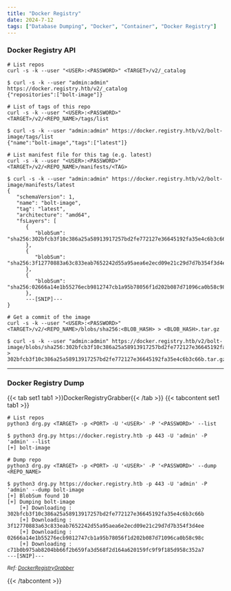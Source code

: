 ```yaml
---
title: "Docker Registry"
date: 2024-7-12
tags: ["Database Dumping", "Docker", "Container", "Docker Registry"]
---
```


### Docker Registry API

```console
# List repos
curl -s -k --user "<USER>:<PASSWORD>" <TARGET>/v2/_catalog
```

```console {class="sample-code"}
$ curl -s -k --user "admin:admin" https://docker.registry.htb/v2/_catalog
{"repositories":["bolt-image"]}
```

```console
# List of tags of this repo
curl -s -k --user "<USER>:<PASSWORD>" <TARGET>/v2/<REPO_NAME>/tags/list
```

```console {class="sample-code"}
$ curl -s -k --user "admin:admin" https://docker.registry.htb/v2/bolt-image/tags/list
{"name":"bolt-image","tags":["latest"]}
```

```console
# List manifest file for this tag (e.g. latest)
curl -s -k --user "<USER>:<PASSWORD>" <TARGET>/v2/<REPO_NAME>/manifests/<TAG>
```

```console {class="sample-code"}
$ curl -s -k --user "admin:admin" https://docker.registry.htb/v2/bolt-image/manifests/latest
{
   "schemaVersion": 1,
   "name": "bolt-image",
   "tag": "latest",
   "architecture": "amd64",
   "fsLayers": [
      {
         "blobSum": "sha256:302bfcb3f10c386a25a58913917257bd2fe772127e36645192fa35e4c6b3c66b"
      },
      {
         "blobSum": "sha256:3f12770883a63c833eab7652242d55a95aea6e2ecd09e21c29d7d7b354f3d4ee"
      },
      {
         "blobSum": "sha256:02666a14e1b55276ecb9812747cb1a95b78056f1d202b087d71096ca0b58c98c"
      },
      ---[SNIP]---
}
```

```console
# Get a commit of the image
curl -s -k --user "<USER>:<PASSWORD>" <TARGET>/v2/<REPO_NAME>/blobs/sha256:<BLOB_HASH> > <BLOB_HASH>.tar.gz
```

```console {class="sample-code"}
$ curl -s -k --user "admin:admin" https://docker.registry.htb/v2/bolt-image/blobs/sha256:302bfcb3f10c386a25a58913917257bd2fe772127e36645192fa35e4c6b3c66b > 302bfcb3f10c386a25a58913917257bd2fe772127e36645192fa35e4c6b3c66b.tar.gz
```

---

### Docker Registry Dump

{{< tab set1 tab1 >}}DockerRegistryGrabber{{< /tab >}}
{{< tabcontent set1 tab1 >}}

```console
# List repos
python3 drg.py <TARGET> -p <PORT> -U '<USER>' -P '<PASSWORD>' --list
```

```console {class="sample-code"}
$ python3 drg.py https://docker.registry.htb -p 443 -U 'admin' -P 'admin' --list
[+] bolt-image
```

```console
# Dump repo
python3 drg.py <TARGET> -p <PORT> -U '<USER>' -P '<PASSWORD>' --dump <REPO_NAME>
```

```console {class="sample-code"}
$ python3 drg.py https://docker.registry.htb -p 443 -U 'admin' -P 'admin' --dump bolt-image
[+] BlobSum found 10
[+] Dumping bolt-image
    [+] Downloading : 302bfcb3f10c386a25a58913917257bd2fe772127e36645192fa35e4c6b3c66b
    [+] Downloading : 3f12770883a63c833eab7652242d55a95aea6e2ecd09e21c29d7d7b354f3d4ee
    [+] Downloading : 02666a14e1b55276ecb9812747cb1a95b78056f1d202b087d71096ca0b58c98c
    [+] Downloading : c71b0b975ab8204bb66f2b659fa3d568f2d164a620159fc9f9f185d958c352a7
---[SNIP]---
```

<small>*Ref: [DockerRegistryGrabber](https://github.com/Syzik/DockerRegistryGrabber)*</small>

{{< /tabcontent >}}
